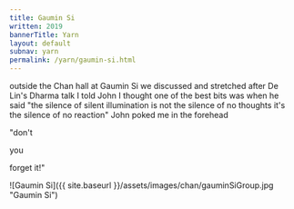 ```yaml
---
title: Gaumin Si
written: 2019
bannerTitle: Yarn
layout: default
subnav: yarn
permalink: /yarn/gaumin-si.html
---
```


<div class="poem">
outside the Chan hall  
at Gaumin Si  
we discussed and stretched  
after De Lin's Dharma talk  
I told John I thought  
one of the best bits  
was when he said  
"the silence of silent illumination  
is not the silence of no thoughts  
it's the silence of no reaction"  
John poked me in the forehead

"don't

you

forget it!"
</div>

![Gaumin Si]({{ site.baseurl }}/assets/images/chan/gauminSiGroup.jpg "Gaumin Si")
